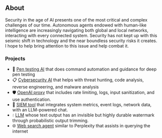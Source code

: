 ## About

Security in the age of AI presents one of the most critical and complex challenges of our time. Autonomous agents endowed with human-like intelligence are increasingly navigating both global and local networks, interacting with every connected system. Security has not kept up with this seismic shift in technology and the near boundless security risks it creates. I hope to help bring attention to this issue and help combat it. 

### Projects

- 🔴 [Pen testing AI](https://github.com/TheWhiteTower16/AI-pen-testing) that does command automation and guidance for deep pen testing 
- 📋 [Cybersecurity AI](https://github.com/TheWhiteTower16/cybersecurity-assistant) that helps with threat hunting, code analysis, reverse engineering, and malware analysis
- 🛡️ [OpenAI proxy](https://github.com/TheWhiteTower16/OpenAI-proxy) that includes rate limiting, logs, input sanitization, and use authentication.
- 🔵 [SIEM tool](https://github.com/TheWhiteTower16/DeepSight) that integrates system metrics, event logs, network data, with an LLM-powered chat.
- 💧 [LLM](https://github.com/TheWhiteTower16/TraceAI) whose text output has an invisible but highly durable watermark through probabilistic output trimming.
- 🌐 [Web search agent](https://github.com/TheWhiteTower16/web-search-agent) similar to Perplexity that assists in querying the internet
